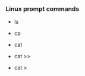 ### Linux prompt commands

- ls
<!-- lista os arquivos da pasta -->

- cp <arquivo> <diretorio>
<!-- Copia os aruivo(s) para determiado diretorio -->
<!-- EX: cp /pasta/file.txt . -->

- cat <arquivo>
<!-- mostra o que tem dentro do arquivo -->

- cat <arquivo> >> <diretorio do arquivo>
<!-- Copia as informacoes do arquivo para o fim de outro arquivo -->
<!-- EX: cat file.txt >> /pasta/allFiles.txt -->

- cat <arquivo> > <diretorio do arquivo>
<!-- Altera o arquivo de destino inteiro -->
<!-- EX: cat file.txt >> /pasta/allFiles.txt -->